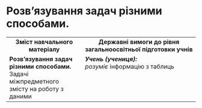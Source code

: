 # Розв’язування задач різними способами.
<table>
  <tr>
    <td width="40%" align="center"><b>Зміст навчального матеріалу<b></td>
    <td width="60%" align="center"><b>Державні вимоги до рівня загальноосвітньої підготовки учнів</b></td>
  </tr>
  <tr>
    <td width="40%" style="vertical-align:top !important;"><b>Розв’язування задач різними способами.</b><br>
Задачі міжпредметного змісту на роботу з даними<br></td>
    <td width="60%" style="vertical-align:top !important;"><i><b>Учень (учениця):</b></i><br>
<i>розуміє</i> інформацію з таблиць <br></td>
  </tr>
</table>

